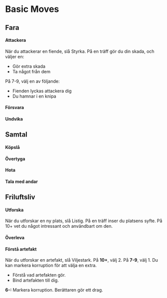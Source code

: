# Basic Moves

## Fara

#### Attackera
När du attackerar en fiende, slå Styrka. På en träff gör du din skada, och väljer en:

* Gör extra skada
* Ta något från dem

På 7-9, välj en av följande:

* Fienden lyckas attackera dig
* Du hamnar i en knipa

#### Försvara

#### Undvika

## Samtal

#### Köpslå

#### Övertyga

#### Hota

#### Tala med andar

## Friluftsliv

#### Utforska
När du utforskar en ny plats, slå Listig. På en träff inser du platsens syfte. På 10+ vet du något intressant och användbart om den.

#### Överleva

#### Förstå artefakt
När du utforskar en artefakt, slå Viljestark. På **10+**, välj 2. På **7-9**, välj 1. Du kan markera korruption för att välja en extra.
* Förstå vad artefakten gör.
* Bind artefakten till dig.

**6-:** Markera korruption. Berättaren gör ett drag.
